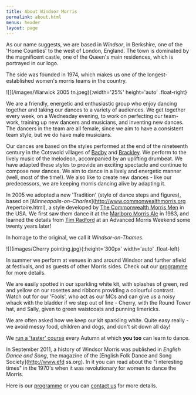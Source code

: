 ```yaml
---
title: About Windsor Morris
permalink: about.html
menus: header
layout: page
---
```


As our name suggests, we are based in _Windsor_, in Berkshire, one of the 'Home Counties' to the west of London, England. The town is dominated by the magnificent castle, one of the Queen's main residences, which is portrayed in our logo.

The side was founded in 1974, which makes us one of the longest-established women's morris teams in the country.

![](/images/Warwick 2005 tn.jpeg){:width='25%' height='auto' .float-right}

We are a friendly, energetic and enthusiastic group who enjoy dancing together and taking our dances to a variety of audiences. We get together every week, on a Wednesday evening, to work on perfecting our team-work, training up new dancers and musicians, and inventing new dances. The dancers in the team are all female, since we aim to have a consistent team style, but we do have male musicians. 

Our dances are based on the styles performed at the end of the nineteenth century in the Cotswold villages of [Badby](http://badbyvillage.com/) and [Brackley](http://www.brackleynorthants-tc.gov.uk/). We perform to the lively music of the melodeon, accompanied by an uplifting drumbeat. We have adapted these styles to provide an exciting spectacle and continue to compose new dances. We aim to dance in a lively and energetic manner (well, most of the time!). We also like to create new dances - like our predecessors, we are keeping morris dancing alive by adapting it.

In 2005 we adopted a new 'Tradition' (style of dance steps and figures), based on [_Minneapolis-on-Charles_](http://www.commonwealthmorris.org
/repertoire.html), a style developed by [The Commonwealth Morris Men](http://www.commonwealthmorris.org/) in the USA. We first saw them dance it at the [Marlboro Morris Ale](https://www.facebook.com/MarlboroMorrisAle) in 1983, and learned the details from [Tim Radford](http://www.timradford.com/tim.html) at an Advanced Morris Weekend some twenty years later!

In homage to the original, we call it _Windsor-on-Thames_.

![](images/Cherry pointing.jpg){:height='300px' width='auto' .float-left}

In summer we perform at venues in and around Windsor and further afield at festivals, and as guests of other Morris sides. Check out our [programme](programme.html) for more details.

We are easily spotted in our sparkling white kit, with splashes of green, red and yellow on our rosettes and ribbons providing a colourful contrast. Watch out for our 'Fools', who act as our MCs and can give us a noisy whack with the bladder if we step out of line - Cherry, with the Round Tower hat, and Sally, given to green waistcoats and punning limericks.

We are often asked how we keep our kit sparkling white. Quite easy really - we avoid messy food, children and dogs, and don't sit down all day!

We [run a 'taster' course](course.html) every Autumn at which **you too** can learn to dance.

In September 2011, a history of Windsor Morris was published in _English Dance and Song_, the magazine of the [English Folk Dance and Song Society](http://www.efd
ss.org). In it you can read about the "i nteresting times" in the 1970's when it was revolutionary for women to dance the Morris.

Here is our [programme](/programme.html) or you can [contact us](/contact.html) for more details.
